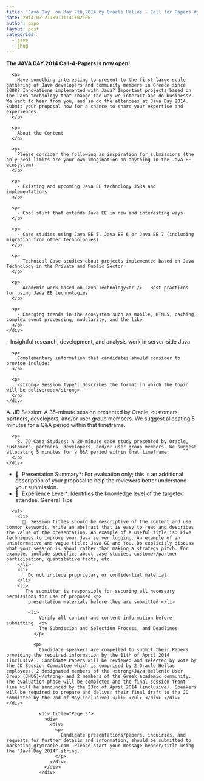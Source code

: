 ```yaml
---
title: 'Java Day  on May 7th,2014 by Oracle Hellas - Call for Papers #java #jhug #oracle #javaday'
date: 2014-03-21T09:11:41+02:00
author: papo
layout: post
categories:
  - java
  - jhug
---
```

<div title="Page 1">
  <div>
    <div>
      <p>
        <strong>The JAVA DAY 2014 Call-4-Papers is now open!</strong>
      </p>
      
      <p>
        Have something interesting to present to the first large-scale gathering of Java developers and community members in Greece since 2008? Innovations implemented with Java? Important projects based on the Java technology that change the way we interact and do business? We want to hear from you, and so do the attendees at Java Day 2014. Submit your proposal now for a chance to share your expertise and experiences.
      </p>
      
      <p>
        About the Content
      </p>
      
      <p>
        Please consider the following as inspiration for submissions (the only real limits are your own imagination on anything in the Java EE ecosystem):
      </p>
      
      <p>
        - Existing and upcoming Java EE technology JSRs and implementations
      </p>
      
      <p>
        - Cool stuff that extends Java EE in new and interesting ways
      </p>
      
      <p>
        - Case studies using Java EE 5, Java EE 6 or Java EE 7 (including migration from other technologies)
      </p>
      
      <p>
        - Technical Case studies about projects implemented based on Java Technology in the Private and Public Sector
      </p>
      
      <p>
        - Academic work based on Java Technology<br /> - Best practices for using Java EE technologies
      </p>
      
      <p>
        - Emerging trends in the ecosystem such as mobile, HTML5, caching, complex event processing, modularity, and the like
      </p>
    </div>
  </div>
</div>

<div title="Page 2">
  <div>
    <div>
      <p>
        - Insightful research, development, and analysis work in server-side Java
      </p>
      
      <p>
        Complementary information that candidates should consider to provide include:
      </p>
      
      <p>
        <strong> Session Type*: Describes the format in which the topic will be delivered:</strong>
      </p>
    </div>
  </div>
  
  <div>
    <div>
      <p>
        A. JD Session: A 35-minute session presented by Oracle, customers, partners, developers, and/or user group members. We suggest allocating 5 minutes for a Q&A period within that timeframe.
      </p>
      
      <p>
        B. JD Case Studies: A 20-minute case study presented by Oracle, customers, partners, developers, and/or user group members. We suggest allocating 5 minutes for a Q&A period within that timeframe.
      </p>
    </div>
  </div>
  
  <div>
    <div>
      <ul>
        <li>
            Presentation Summary*: For evaluation only; this is an additional description of your proposal to help the reviewers better understand your submission.
        </li>
        <li>
            Experience Level*: Identifies the knowledge level of the targeted attendee. General Tips
        </li>
      </ul>
      
      <ul>
        <li>
            Session titles should be descriptive of the content and use common keywords. Write an abstract that is easy to read and describes the value of the presentation. An example of a useful title is: Five techniques to improve your Java server logging. An example of an uninformative and vague title: Java GC and You. Do explicitly discuss what your session is about rather than making a strategy pitch. For example, include specifics about case studies, customer/partner participation, quantitative facts, etc.
        </li>
        <li>
            Do not include proprietary or confidential material.
        </li>
        <li>
           The submitter is responsible for securing all necessary permissions for use of proposed <p>
            presentation materials before they are submitted.</li> 
            
            <li>
                Verify all contact and content information before submitting. <p>
                The Submission and Selection Process, and Deadlines
              </p>
              
              <p>
                Candidate speakers are compelled to submit their Papers providing the required information by the 11th of April 2014 (inclusive). Candidate Papers will be reviewed and selected by vote by the JD Session Committee which is comprised by 2 Oracle Hellas employees, 2 designated members of the <strong>Java Hellenic User Group (JHUG)</strong> and 2 members of the Greek academic community. The evaluation phase will be completed and the final session front line will be announced by the 23rd of April 2014 (inclusive). Speakers will be required to prepare and deliver their final draft to the JD committee by the 2nd of May(inclusive).</li> </ul> </div> </div> </div> 
                
                <div title="Page 3">
                  <div>
                    <div>
                      <p>
                        Candidate presentations/papers, inquiries, and requests for further details and information, should be submitted to marketing_gr@oracle.com. Please start your message header/title using the “Java Day 2014” string.
                      </p>
                    </div>
                  </div>
                </div>